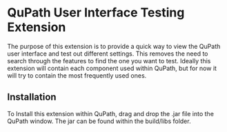 # QuPath User Interface Testing Extension

The purpose of this extension is to provide a quick way to view the QuPath user interface and test out different settings. 
This removes the need to search through the features to find the one you want to test. 
Ideally this extension will contain each component used within QuPath, but for now it will try to contain the most frequently used ones.

## Installation
To Install this extension within QuPath, drag and drop the .jar file into the QuPath window. 
The jar can be found within the build/libs folder.